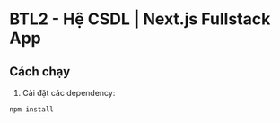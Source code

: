 # BTL2 - Hệ CSDL | Next.js Fullstack App

## Cách chạy

1. Cài đặt các dependency:

```bash
npm install
```
